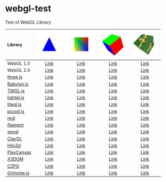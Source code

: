 # webgl-test
Test of WebGL Library

|Library                                                |![](assets/screenshot/triangle.jpg)                                              |![](assets/screenshot/square.jpg)                                              |![](assets/screenshot/cube.jpg)                                              |![](assets/screenshot/texture.jpg)                                              |
|:------------------------------------------------------|:-------------------------------------------------------------------------------:|:-----------------------------------------------------------------------------:|:---------------------------------------------------------------------------:|:------------------------------------------------------------------------------:|
|WebGL 1.0                                              |[Link](https://cx20.github.io/webgl-test/examples/webgl1/triangle/index.html)    |[Link](https://cx20.github.io/webgl-test/examples/webgl1/square/index.html)    |[Link](https://cx20.github.io/webgl-test/examples/webgl1/cube/index.html)    |[Link](https://cx20.github.io/webgl-test/examples/webgl1/texture/index.html)    |
|WebGL 2.0                                              |[Link](https://cx20.github.io/webgl-test/examples/webgl2/triangle/index.html)    |[Link](https://cx20.github.io/webgl-test/examples/webgl2/square/index.html)    |[Link](https://cx20.github.io/webgl-test/examples/webgl2/cube/index.html)    |[Link](https://cx20.github.io/webgl-test/examples/webgl2/texture/index.html)    |
|[three.js](https://github.com/mrdoob/three.js/)        |[Link](https://cx20.github.io/webgl-test/examples/threejs/triangle/index.html)   |[Link](https://cx20.github.io/webgl-test/examples/threejs/square/index.html)   |[Link](https://cx20.github.io/webgl-test/examples/threejs/cube/index.html)   |[Link](https://cx20.github.io/webgl-test/examples/threejs/texture/index.html)   |
|[Babylon.js](https://github.com/BabylonJS/Babylon.js)  |[Link](https://cx20.github.io/webgl-test/examples/babylonjs/triangle/index.html) |[Link](https://cx20.github.io/webgl-test/examples/babylonjs/square/index.html) |[Link](https://cx20.github.io/webgl-test/examples/babylonjs/cube/index.html) |[Link](https://cx20.github.io/webgl-test/examples/babylonjs/texture/index.html) |
|[TWGL.js](https://github.com/greggman/twgl.js)         |[Link](https://cx20.github.io/webgl-test/examples/twgl/triangle/index.html)      |[Link](https://cx20.github.io/webgl-test/examples/twgl/square/index.html)      |[Link](https://cx20.github.io/webgl-test/examples/twgl/cube/index.html)      |[Link](https://cx20.github.io/webgl-test/examples/twgl/texture/index.html)      |
|[lightgl.js](https://github.com/evanw/lightgl.js/)     |[Link](https://cx20.github.io/webgl-test/examples/lightgl/triangle/index.html)   |[Link](https://cx20.github.io/webgl-test/examples/lightgl/square/index.html)   |[Link](https://cx20.github.io/webgl-test/examples/lightgl/cube/index.html)   |[Link](https://cx20.github.io/webgl-test/examples/lightgl/texture/index.html)   |
|[litegl.js](https://github.com/jagenjo/litegl.js)      |[Link](https://cx20.github.io/webgl-test/examples/litegl/triangle/index.html)    |[Link](https://cx20.github.io/webgl-test/examples/litegl/square/index.html)    |[Link](https://cx20.github.io/webgl-test/examples/litegl/cube/index.html)    |[Link](https://cx20.github.io/webgl-test/examples/litegl/texture/index.html)    |
|[picogl.js](https://github.com/tsherif/picogl.js)      |[Link](https://cx20.github.io/webgl-test/examples/picogl/triangle/index.html)    |[Link](https://cx20.github.io/webgl-test/examples/picogl/square/index.html)    |[Link](https://cx20.github.io/webgl-test/examples/picogl/cube/index.html)    |[Link](https://cx20.github.io/webgl-test/examples/picogl/texture/index.html)    |
|[regl](https://github.com/regl-project/regl)           |[Link](https://cx20.github.io/webgl-test/examples/regl/triangle/index.html)      |[Link](https://cx20.github.io/webgl-test/examples/regl/square/index.html)      |[Link](https://cx20.github.io/webgl-test/examples/regl/cube/index.html)      |[Link](https://cx20.github.io/webgl-test/examples/regl/texture/index.html)      |
|[filament](https://github.com/google/filament)         |[Link](https://cx20.github.io/webgl-test/examples/filament/triangle/index.html)  |[Link](https://cx20.github.io/webgl-test/examples/filament/square/index.html)  |[Link](https://cx20.github.io/webgl-test/examples/filament/cube/index.html)  |[Link](https://cx20.github.io/webgl-test/examples/filament/texture/index.html)  |
|[xeogl](https://github.com/xeolabs/xeogl)              |[Link](https://cx20.github.io/webgl-test/examples/xeogl/triangle/index.html)     |[Link](https://cx20.github.io/webgl-test/examples/xeogl/square/index.html)     |[Link](https://cx20.github.io/webgl-test/examples/xeogl/cube/index.html)     |[Link](https://cx20.github.io/webgl-test/examples/xeogl/texture/index.html)     |
|[ClayGL](https://github.com/pissang/claygl)            |[Link](https://cx20.github.io/webgl-test/examples/claygl/triangle/index.html)    |[Link](https://cx20.github.io/webgl-test/examples/claygl/square/index.html)    |[Link](https://cx20.github.io/webgl-test/examples/claygl/cube/index.html)    |[Link](https://cx20.github.io/webgl-test/examples/claygl/texture/index.html)    |
|[Hilo3d](https://github.com/hiloteam/Hilo3d)           |[Link](https://cx20.github.io/webgl-test/examples/hilo3d/triangle/index.html)    |[Link](https://cx20.github.io/webgl-test/examples/hilo3d/square/index.html)    |[Link](https://cx20.github.io/webgl-test/examples/hilo3d/cube/index.html)    |[Link](https://cx20.github.io/webgl-test/examples/hilo3d/texture/index.html)    |
|[PlayCanvas](https://github.com/playcanvas/engine)     |[Link](https://cx20.github.io/webgl-test/examples/playcanvas/triangle/index.html)|[Link](https://cx20.github.io/webgl-test/examples/playcanvas/square/index.html)|[Link](https://cx20.github.io/webgl-test/examples/playcanvas/cube/index.html)|[Link](https://cx20.github.io/webgl-test/examples/playcanvas/texture/index.html)|
|[X3DOM](https://github.com/x3dom/x3dom)                |[Link](https://cx20.github.io/webgl-test/examples/x3dom/triangle/index.html)     |[Link](https://cx20.github.io/webgl-test/examples/x3dom/square/index.html)     |[Link](https://cx20.github.io/webgl-test/examples/x3dom/cube/index.html)     |[Link](https://cx20.github.io/webgl-test/examples/x3dom/texture/index.html)     |
|[CZPG](https://github.com/PrincessGod/CraZyPG)         |[Link](https://cx20.github.io/webgl-test/examples/czpg/triangle/index.html)      |[Link](https://cx20.github.io/webgl-test/examples/czpg/square/index.html)      |[Link](https://cx20.github.io/webgl-test/examples/czpg/cube/index.html)      |[Link](https://cx20.github.io/webgl-test/examples/czpg/texture/index.html)      |
|[Grimoire.js](https://github.com/GrimoireGL/GrimoireJS)|[Link](https://cx20.github.io/webgl-test/examples/grimoirejs/triangle/index.html)|[Link](https://cx20.github.io/webgl-test/examples/grimoirejs/square/index.html)|[Link](https://cx20.github.io/webgl-test/examples/grimoirejs/cube/index.html)|[Link](https://cx20.github.io/webgl-test/examples/grimoirejs/texture/index.html)|

